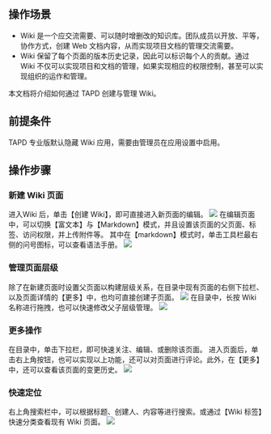 ## 操作场景
- Wiki 是一个应交流需要、可以随时增删改的知识库。团队成员以开放、平等，协作方式，创建 Web 文档内容，从而实现项目文档的管理交流需要。
- Wiki 保留了每个页面的版本历史记录，因此可以标识每个人的贡献。通过 Wiki 不仅可以实现项目和文档的管理，如果实现相应的权限控制，甚至可以实现组织的运作和管理。

本文档将介绍如何通过 TAPD 创建与管理 Wiki。

 

## 前提条件
TAPD 专业版默认隐藏 Wiki 应用，需要由管理员在应用设置中启用。

## 操作步骤
### 新建 Wiki 页面
进入Wiki 后，单击【创建 Wiki】，即可直接进入新页面的编辑。
![](https://main.qcloudimg.com/raw/67361106783ae059bbf64a77f164d0be.png)
在编辑页面中，可以切换【富文本】与【Markdown】模式，并且设置该页面的父页面、标签、访问权限，并上传附件等。
其中在【markdown】模式时，单击工具栏最右侧的问号图标，可以查看语法手册。
![](https://main.qcloudimg.com/raw/9476710015dae96209944b4c31368f6c.png)


 

### 管理页面层级
除了在新建页面时设置父页面以构建层级关系，在目录中现有页面的右侧下拉栏、以及页面详情的【更多】中，也均可直接创建子页面。
![](https://main.qcloudimg.com/raw/06a89fce815f79e8448c7fe2c13fa3d8.png)
在目录中，长按 Wiki 名称进行拖拽，也可以快速修改父子层级管理。
![](https://main.qcloudimg.com/raw/60c25483001f726c838875d2493f7e39.png)


 

### 更多操作
在目录中，单击下拉栏，即可快速关注、编辑、或删除该页面。
进入页面后，单击右上角按钮，也可以实现以上功能，还可以对页面进行评论。此外，在【更多】中，还可以查看该页面的变更历史。
![](https://main.qcloudimg.com/raw/2d793763ad00f80c57947c34345805e9.png)



 

### 快速定位
右上角搜索栏中，可以根据标题、创建人、内容等进行搜索。或通过【Wiki 标签】快速分类查看现有 Wiki 页面。
![](https://main.qcloudimg.com/raw/77c7a5e58d460ab7160af10e2a1cd0d3.png)

